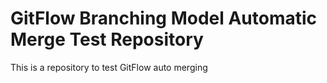 # GitFlow Branching Model Automatic Merge Test Repository

This is a repository to test GitFlow auto merging